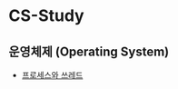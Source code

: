 # CS-Study

## 운영체제 (Operating System)
- [프로세스와 쓰레드](https://github.com/SJCC-org/CS-Study/tree/main/%EC%9A%B4%EC%98%81%EC%B2%B4%EC%A0%9C/%ED%94%84%EB%A1%9C%EC%84%B8%EC%8A%A4%EC%99%80%20%EC%93%B0%EB%A0%88%EB%93%9C)
